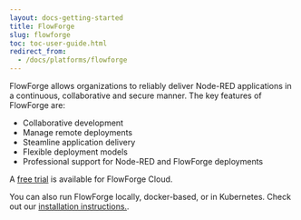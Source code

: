 ```yaml
---
layout: docs-getting-started
title: FlowForge
slug: flowforge
toc: toc-user-guide.html
redirect_from:
  - /docs/platforms/flowforge
---
```


FlowForge allows organizations to reliably deliver Node-RED applications in a continuous, collaborative and secure manner. The key features of FlowForge are:
* Collaborative development
* Manage remote deployments
* Steamline application delivery
* Flexible deployment models
* Professional support for Node-RED and FlowForge deployments


A [free trial](https://app.flowforge.com/account/create) is available for FlowForge Cloud. 

You can also run FlowForge locally, docker-based, or in Kubernetes. Check out our
[installation instructions.](https://flowforge.com/docs/install/).

